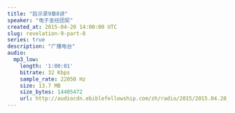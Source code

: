 ```yaml
---
title: "启示录9章8讲"
speaker: "电子圣经团契"
created_at: 2015-04-20 14:00:00 UTC
slug: revelation-9-part-8
series: true
description: "广播电台"
audio:
  mp3_low:
    length: '1:00:01'
    bitrate: 32 Kbps
    sample_rate: 22050 Hz
    size: 13.7 MB
    size_bytes: 14405472
    url: http://audiocdn.ebiblefellowship.com/zh/radio/2015/2015.04.20_EBF_-_Revelation_9_Part_8.mp3
---
```

